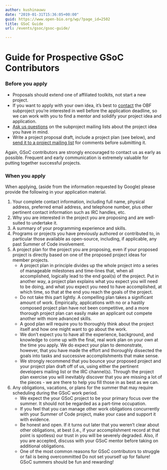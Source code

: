 ```yaml
---
author: kushinauwu
date: "2019-01-31T15:36:05+00:00"
guid: https://www.open-bio.org/wp/?page_id=2502
title: GSoC Guide
url: /events/gsoc/gsoc-guide/

---
```

# Guide for Prospective GSoC Contributors

### Before you apply

- Proposals should extend one of affiliated toolkits, not start a new project.
- If you want to apply with your own idea, it’s best to [contact](/wp/events/gsoc/gsoc-contact) the OBF subproject you’re interested in well before the application deadline, so we can work with you to find a mentor and solidify your project idea and application.
- [Ask us questions](/wp/events/gsoc/gsoc-contact) on the subproject mailing lists about the project idea you have in mind.
- Write a project proposal draft, include a project plan (see below), and [send it to a project mailing list](/wp/events/gsoc/gsoc-contact) for comments before submitting it.

Again, GSoC contributors are strongly encouraged to contact us as early as possible. Frequent and early communication is extremely valuable for putting together successful projects.

### When you apply

When applying, (aside from the information requested by Google) please provide the following in your application material.

1. Your complete contact information, including full name, physical address, preferred email address, and telephone number, plus other pertinent contact information such as IRC handles, etc.
1. Why you are interested in the project you are proposing and are well-suited to undertake it.
1. A summary of your programming experience and skills.
1. Programs or projects you have previously authored or contributed to, in particular those available as open-source, including, if applicable, any past Summer of Code involvement.
1. A project plan for the project you are proposing, even if your proposed project is directly based on one of the proposed project ideas for member projects.
   - A project plan in principle divides up the whole project into a series of manageable milestones and time-lines that, when all accomplished, logically lead to the end goal(s) of the project. Put in another way, a project plan explains what you expect you will need to be doing, and what you expect you need to have accomplished, at which time, so that at the end you reach the goals of the project.
   - Do not take this part lightly. A compelling plan takes a significant amount of work. Empirically, applications with no or a hastily composed project plan have not been competitive, and a more thorough project plan can easily make an applicant out compete another with more advanced skills.
   - A good plan will require you to thoroughly think about the project itself and how one might want to go about the work.
   - We don’t expect you to have all the experience, background, and knowledge to come up with the final, real work plan on your own at the time you apply. We do expect your plan to demonstrate, however, that you have made the effort and thoroughly dissected the goals into tasks and successive accomplishments that make sense.
   - We strongly recommend that you bounce your proposed project and your project plan draft off of us, using either the pertinent developers mailing list or the IRC channel(s). Through the project plan exercise you will inevitably discover that you are missing a lot of the pieces - we are there to help you fill those in as best as we can.
1. Any obligations, vacations, or plans for the summer that may require scheduling during the GSoC work period.
   - We expect the your GSoC project to be your primary focus over the summer. It should not be regarded as a part-time occupation.
   - If you feel that you can manage other work obligations concurrently with your Summer of Code project, make your case and support it with evidence.
   - Be honest and open. If it turns out later that you weren’t clear about other obligations, at best (i.e., if your accomplishment record at that point is spotless) our trust in you will be severely degraded. Also, if you are accepted, discuss with your GSoC mentor before taking on additional obligations.
   - One of the most common reasons for GSoC contributors to struggle or fail is being overcommitted Do not set yourself up for failure! GSoC summers should be fun and rewarding!
